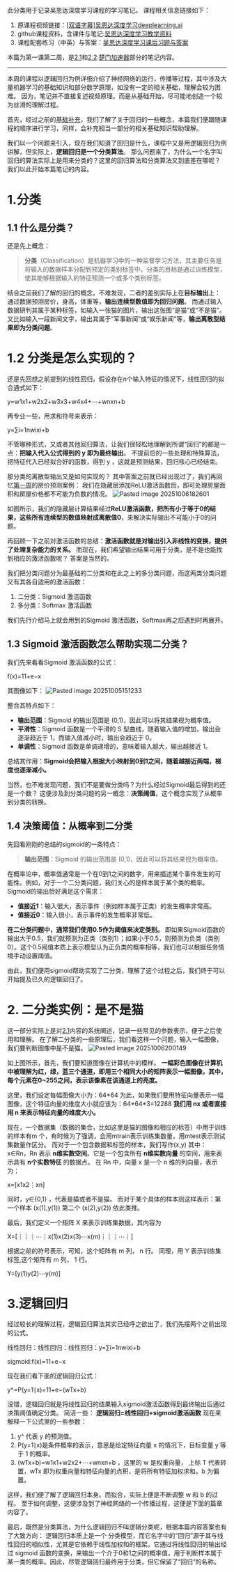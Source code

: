 此分类用于记录吴恩达深度学习课程的学习笔记。
课程相关信息链接如下：

1. 原课程视频链接：[[双语字幕]吴恩达深度学习deeplearning.ai](https://github.com)
2. github课程资料，含课件与笔记:[吴恩达深度学习教学资料](https://github.com)
3. 课程配套练习（中英）与答案：[吴恩达深度学习课后习题与答案](https://github.com)

本篇为第一课第二周，是[2.1](https://github.com)和[2.2](https://github.com):[楚门加速器](https://koumen.org)部分的笔记内容。

---

本周的课程以逻辑回归为例详细介绍了神经网络的运行，传播等过程，其中涉及大量机器学习的基础知识和部分数学原理，如没有一定的相关基础，理解会较为困难。
因为，笔记并不直接复述视频原理，而是从基础开始，尽可能地创造一个较为丝滑的理解过程。

首先，经过之前的[基础补充](https://github.com)，我们了解了关于回归的一些概念，本篇我们便跟随课程的顺序进行学习，同样，会补充相当一部分的相关基础知识帮助理解。

我们以一个问题来引入，现在我们知道了回归是什么，课程中又是用逻辑回归为例讲解，但实际上，**逻辑回归是一个分类算法**。
那么问题来了，为什么一个名字叫回归的算法实际上是用来分类的？这里的回归算法和分类算法又到底差在哪呢？
我们以此开始本篇笔记的内容。

# 1.分类

## 1.1 什么是分类？

还是先上概念：

> **分类**（Classification）是机器学习中的一种监督学习方法，其主要任务是将输入的数据样本分配到预定的类别标签中。分类的目标是通过训练模型，使其能够根据输入的特征预测一个或多个类别标签。

结合之前我们了解的回归的概念，不难发现，二者的差别实际上在**目标输出**上：
通过数据预测房价，身高，体重等，**输出连续型数值即为回归问题**。
而通过输入数据研判其属于某种标签，如输入一张猫的图片，输出这张图“是猫”或“不是猫”。
又比如输入一段新闻文字，输出其属于“军事新闻”或“娱乐新闻”等，**输出离散型结果即为分类问题**。

# 1.2 分类是怎么实现的？

还是先回想之前提到的线性回归，假设存在n个输入特征的情况下，线性回归的拟合通式如下：

y=w1x1+w2x2+w3x3+w4x4+⋯+wnxn+b

再专业一些，用求和符号来表示：

y=∑i=1nwixi+b

不管哪种形式，又或者其他回归算法，让我们很轻松地理解到所谓“回归”的都是一点：**把输入代入公式得到的 y 即为最终输出**。
不提前后的一些处理和特殊算法，把特征代入已经拟合好的函数，得到 y ，这就是预测结果，回归核心已经结束。

那分类的离散型输出又是如何实现的？
其中答案之前就已经出现过了，我们再回忆[第一周](https://github.com)的房价预测案例：
我们在隐藏层添加ReLU激活函数后，即可处理房屋面积和房屋价格都不可能为负数的情况。
![Pasted image 20251006182601]()

如图所示，我们的隐藏层计算结果经过**ReLU激活函数，把所有小于等于0的结果，这些所有连续型的数值映射成离散值0**，来解决实际输出不可能小于0的问题。

再回顾一下之前对激活函数的总结：**激活函数就是对输出引入非线性的变换，提供了处理复杂能力的关系。**
而现在，我们希望输出结果可用于分类，是不是也能找到相应的激活函数呢？
答案是当然的。

我们把分类问题分为最基础的二分类和在此之上的多分类问题，而这两类分类问题又有其各自适用的激活函数：

1. 二分类：Sigmoid 激活函数
2. 多分类：Softmax 激活函数

我们先行介绍马上就会用到的Sigmoid 激活函数，Softmax再之后遇到时再展开。

## 1.3 Sigmoid 激活函数怎么帮助实现二分类？

我们先来看看Sigmoid 激活函数的公式：

f(x)=11+e−x

其图像如下：
![Pasted image 20251005151233]()

整合其特点如下：

* **输出范围**：Sigmoid 的输出范围是 (0,1)，因此可以将其结果视为概率值。
* **平滑性**：Sigmoid 函数是一个平滑的 S 型曲线，随着输入值的增加，输出会逐渐趋近于 1，而输入值减小时，输出会趋近于 0。
* **单调性**：Sigmoid 函数是单调递增的，意味着输入越大，输出越接近 1。

总结其作用：**Sigmoid会把输入根据大小映射到0到1之间，随着越接近两端，梯度也逐渐减小。**

当然，也不难发现问题，我们不是要做分类吗？为什么经过Sigmoid最后得到的还是一个数？
这便涉及到分类问题的另一概念：**决策阈值**，这个概念实现了从概率到分类的转换。

## 1.4 决策阈值：从概率到二分类

先回看刚刚的总结的sigmoid的一条特点：

> **输出范围**：Sigmoid 的输出范围是 (0,1)，因此可以将其结果视为概率值。

在概率论中，概率值通常是一个在0到1之间的数字，用来描述某个事件发生的可能性。例如，对于一个二分类问题，我们关心的是样本属于某个类的概率。Sigmoid的输出恰好满足这个需求：

* **值接近1**：输入很大，表示事件（例如样本属于正类）的发生概率非常高。
* **值接近0**：输入很小，表示事件的发生概率非常低。

**在二分类问题中，通常我们使用0.5作为阈值来决定类别。**
即如果Sigmoid函数的输出大于0.5，我们就预测为正类（类别1）；如果小于0.5，则预测为负类（类别0）。这个0.5阈值本质上表示模型认为正负类的概率相等，我们也可以根据任务情境手动设置阈值。

由此，我们便用sigmoid帮助实现了二分类，理解了这个过程之后，我们终于可以开始提及已久的逻辑回归了。

# 2. 二分类实例：是不是猫

这一部分实际上是对[2.1](https://github.com)内容的系统阐述，记录一些常见的参数表示，便于之后使用和理解。
在了解二分类的一些原理后，我们看这样一个问题，输入一幅图像，我们要判断图像中是不是猫。
![Pasted image 20251006200149]()

如上图所示，首先，我们要知道图像在计算机中的模样。
**一幅彩色图像在计算机中被理解为红，绿，蓝三个通道，即用三个相同大小的矩阵表示一幅图像，其中，每个元素在0~255之间，表示该像素在该通道上的亮度。**

这里，我们设定每幅图像大小为：64\*64
为此，如果我们要用特征向量表示一幅图像，这个特征向量的维度大小就应该为：64\*64\*3=12288
**我们用 nx 或者直接用 n 来表示特征向量的维度大小。**

现在，一个数据集（数据的集合，比如这里是猫的图像和相应的标签）中用于训练的样本有m
个，有时候为了强调，会用mtrain表示训练集数量，用mtest表示测试集数量作区分。
而对于一个包含数据和标签的样本，我们写作(x,y)
其中：
x∈Rn，Rn 表示 **n维实数空间**。它是一个包含所有 **n维实数向量** 的空间，用来表示具有 **n个实数特征** 的数据点。
在 Rn 中，向量 x 是一个 n 维的列向量，表示为：

x=[x1x2⋮xn]

同时，y∈{0,1} ，代表是猫或者不是猫。
而对于某个具体的样本则这样表示：第一个样本 (x(1),y(1)) 第二个 (x(2),y(2)) 依此类推。

最后，我们定义一个矩阵 X 来表示训练集数据，其内容为

X=[⋮⋮⋮⋯⋮x(1)x(2)x(3)⋯x(m)⋮⋮⋮⋯⋮]

根据之前的符号表示，可知，这个矩阵有 m 列， n 行。
同理，用 Y 表示训练集标签,这个矩阵有 m 列， 1 行。

Y=[y(1)y(2)⋯y(m)]

# 3.逻辑回归

经过较长的理解过程，逻辑回归算法其实已经呼之欲出了，我们先摆两个之前出现的公式。

线性回归：线性回归：线性回归：y=∑i=1nwixi+b

sigmoid:f(x)=11+e−x

现在我们看下面的逻辑回归公式：

y^=P(y=1∣x)=11+e−(wTx+b)

没错，逻辑回归就是将线性回归的结果输入sigmoid激活函数得到最终输出后通过决策阈值确定分类。
简洁一些： **逻辑回归=线性回归+sigmoid激活函数**
现在来解释一下公式里的一些参数：

1. y^ 代表 y 的预测值。
2. P(y=1∣x)是条件概率的表示，意思是给定特征向量 x 的情况下，目标变量 y 等于 1 的概率。
3. (wTx+b)=w1x1+w2x2+⋯+wnxn+b ，这里的 w 是权重向量， 上标 T 代表转置，wTx 即为权重向量和特征向量的点积，是将所有特征加权求和。b 为偏置。

这样，我们便了解了逻辑回归本身。而拟合，实际上便是不断调整 w 和 b 的过程。
至于如何调整，这便涉及到了神经网络的一个传播过程，这便是下面的篇章内容了。

最后，既然是分类算法，为什么逻辑回归不叫逻辑分类呢，根据本篇内容答案也有了大致方向：
逻辑回归本质上是一个 分类模型，而它名字中的“回归”源于其与线性回归的相似性，尤其是它依赖于线性加权和的框架。它通过将线性回归的输出经过 sigmoid 函数的变换，来输出一个介于0和1之间的概率值，用于判断样本属于某一类的概率。因此，尽管逻辑回归最终用于分类，但它保留了“回归”的名称。
